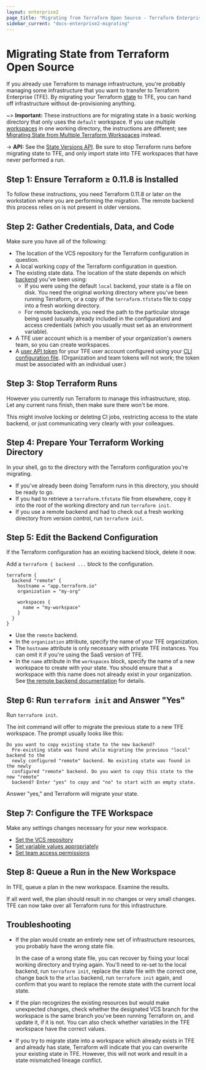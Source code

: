 ```yaml
---
layout: enterprise2
page_title: "Migrating from Terraform Open Source - Terraform Enterprise"
sidebar_current: "docs-enterprise2-migrating"
---
```


[state]: /docs/state/index.html
[backend]: /docs/backends/index.html
[cli-workspaces]: /docs/state/workspaces.html
[user-token]: ../users-teams-organizations/users.html#api-tokens
[remote-backend]: /docs/backends/types/remote.html
[cli-credentials]: /docs/commands/cli-config.html#credentials

# Migrating State from Terraform Open Source

If you already use Terraform to manage infrastructure, you're probably managing some infrastructure that you want to transfer to Terraform Enterprise (TFE). By migrating your Terraform [state][] to TFE, you can hand off infrastructure without de-provisioning anything.

~> **Important:** These instructions are for migrating state in a basic working directory that only uses the `default` workspace. If you use multiple [workspaces][cli-workspaces] in one working directory, the instructions are different; see [Migrating State from Multiple Terraform Workspaces](./workspaces.html) instead.

-> **API:** See the [State Versions API](../api/state-versions.html). Be sure to stop Terraform runs before migrating state to TFE, and only import state into TFE workspaces that have never performed a run.

## Step 1: Ensure Terraform ≥ 0.11.8 is Installed

To follow these instructions, you need Terraform 0.11.8 or later on the workstation where you are performing the migration. The remote backend this process relies on is not present in older versions.

## Step 2: Gather Credentials, Data, and Code

Make sure you have all of the following:

- The location of the VCS repository for the Terraform configuration in question.
- A local working copy of the Terraform configuration in question.
- The existing state data. The location of the state depends on which [backend][] you've been using:
    - If you were using the default `local` backend, your state is a file on disk. You need the original working directory where you've been running Terraform, or a copy of the `terraform.tfstate` file to copy into a fresh working directory.
    - For remote backends, you need the path to the particular storage being used (usually already included in the configuration) and access credentials (which you usually must set as an environment variable).
- A TFE user account which is a member of your organization's owners team, so you can create workspaces.
- A [user API token][user-token] for your TFE user account configured using your [CLI configuration file][cli-credentials]. (Organization and team tokens will not work; the token must be associated with an individual user.)

## Step 3: Stop Terraform Runs

However you currently run Terraform to manage this infrastructure, stop. Let any current runs finish, then make sure there won't be more.

This might involve locking or deleting CI jobs, restricting access to the state backend, or just communicating very clearly with your colleagues.

## Step 4: Prepare Your Terraform Working Directory

In your shell, go to the directory with the Terraform configuration you're migrating.

- If you've already been doing Terraform runs in this directory, you should be ready to go.
- If you had to retrieve a `terraform.tfstate` file from elsewhere, copy it into the root of the working directory and run `terraform init`.
- If you use a remote backend and had to check out a fresh working directory from version control, run `terraform init`.

## Step 5: Edit the Backend Configuration

If the Terraform configuration has an existing backend block, delete it now.

Add a `terraform { backend ...` block to the configuration.

``` hcl
terraform {
  backend "remote" {
    hostname = "app.terraform.io"
    organization = "my-org"

    workspaces {
      name = "my-workspace"
    }
  }
}
```

- Use the `remote` backend.
- In the `organization` attribute, specify the name of your TFE organization.
- The `hostname` attribute is only necessary with private TFE instances. You can omit it if you're using the SaaS version of TFE.
- In the `name` attribute in the `workspaces` block, specify the name of a new workspace to create with your state. You should ensure that a workspace with this name does not already exist in your organization. See [the remote backend documentation][remote-backend] for details.

## Step 6: Run `terraform init` and Answer "Yes"

Run `terraform init`.

The init command will offer to migrate the previous state to a new TFE workspace. The prompt usually looks like this:

```
Do you want to copy existing state to the new backend?
  Pre-existing state was found while migrating the previous "local" backend to the
  newly configured "remote" backend. No existing state was found in the newly
  configured "remote" backend. Do you want to copy this state to the new "remote"
  backend? Enter "yes" to copy and "no" to start with an empty state.
```

Answer "yes," and Terraform will migrate your state.

## Step 7: Configure the TFE Workspace

Make any settings changes necessary for your new workspace.

- [Set the VCS repository](../workspaces/settings.html#vcs-connection-and-repository)
- [Set variable values appropriately](../workspaces/variables.html)
- [Set team access permissions](../workspaces/access.html)

## Step 8: Queue a Run in the New Workspace

In TFE, queue a plan in the new workspace. Examine the results.

If all went well, the plan should result in no changes or very small changes. TFE can now take over all Terraform runs for this infrastructure.

## Troubleshooting

- If the plan would create an entirely new set of infrastructure resources, you probably have the wrong state file.

    In the case of a wrong state file, you can recover by fixing your local working directory and trying again. You'll need to re-set to the local backend, run `terraform init`, replace the state file with the correct one, change back to the `atlas` backend, run `terraform init` again, and confirm that you want to replace the remote state with the current local state.
- If the plan recognizes the existing resources but would make unexpected changes, check whether the designated VCS branch for the workspace is the same branch you've been running Terraform on, and update it, if it is not. You can also check whether variables in the TFE workspace have the correct values.
- If you try to migrate state into a workspace which already exists in TFE and already has state, Terraform will indicate that you can overwrite your existing state in TFE. However, this will not work and result in a state mismatched lineage conflict.
